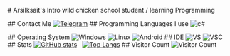 # ArsiIksait's Intro 
 wild chicken school student / learning Programming

 ## Contact Me 
 [![Telegram](https://img.shields.io/badge/-Telegram-blue?style=for-the-badge&logo=Telegram&logoColor=white)](https://t.me/ArsiIksait) 
 ## Programming Languages I use 
 ![c#](https://img.shields.io/badge/-c#-red?style=for-the-badge&logo=c#&logoColor=white) 

 ## Operating System 
 ![Windows](https://img.shields.io/badge/-windows-red?style=for-the-badge&logo=microsoft&logoColor=white) 
 ![Linux](https://img.shields.io/badge/-Linux-green?style=for-the-badge&logo=linux&logoColor=white) 
 ![Android](https://img.shields.io/badge/Android-3DDC84?style=for-the-badge&logo=android&logoColor=white) 
 ## IDE 
 ![VS](https://img.shields.io/badge/-Visual%20Studio-477e77?style=for-the-badge&logo=visualstudio&logoColor=white) 
 ![VSC](https://img.shields.io/badge/-Visual%20Studio%20Code-%23796C8B?style=for-the-badge&logo=visualstudiocode&logoColor=white) 
 ## Stats 
 [![GitHub stats](https://github-readme-stats.vercel.app/api?username=ArsiIksait&show_icons=true&title_color=fff&icon_color=79ff97&text_color=9f9f9f&bg_color=151515)](https://github.com/anuraghazra/github-readme-stats)   
 [![Top Langs](https://github-readme-stats.vercel.app/api/top-langs/?username=ArsiIksait&title_color=fff&icon_color=79ff97&text_color=9f9f9f&bg_color=151515)](https://github.com/anuraghazra/github-readme-stats) 
 ## Visitor Count 
 ![Visitor Count](https://profile-counter.glitch.me/ArsiIksait/count.svg)
